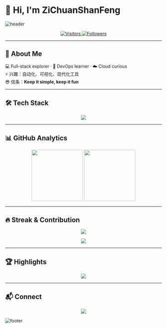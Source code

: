 # 👋 Hi, I'm ZiChuanShanFeng  

![header](https://capsule-render.vercel.app/api?type=waving&color=0:8E2DE2,100:4A00E0&height=200&section=header&text=ZiChuanShanFeng&fontSize=45&fontAlignY=35&fontColor=fff&animation=twinkling)  

<p align="center">
  <a href="https://github.com/ZiChuanShanFeng">
    <img src="https://komarev.com/ghpvc/?username=ZiChuanShanFeng&style=flat-square&color=blueviolet" alt="Visitors"/>
  </a>
  <a href="https://github.com/ZiChuanShanFeng?tab=followers">
    <img src="https://img.shields.io/github/followers/ZiChuanShanFeng?style=flat-square&logo=github" alt="Followers"/>
  </a>
</p>  

---

## 🚀 About Me  

💻 Full-stack explorer · 🐳 DevOps learner · ☁️ Cloud curious  
⚡ 兴趣：自动化、可视化、现代化工具  
😎 信条：**Keep it simple, keep it fun**  

---

## 🛠️ Tech Stack  

<p align="center">
  <img src="https://skillicons.dev/icons?i=python,js,html,css,nodejs,react,docker,kubernetes,linux,git&theme=light" />
</p>  

---

## 📊 GitHub Analytics  

<p align="center">
  <img src="https://github-readme-stats.vercel.app/api?username=ZiChuanShanFeng&show_icons=true&theme=transparent&hide_border=true&rank_icon=github" height="165"/>
  <img src="https://github-readme-stats.vercel.app/api/top-langs/?username=ZiChuanShanFeng&layout=donut&theme=transparent&hide_border=true" height="165"/>
</p>  

---

## 🔥 Streak & Contribution  

<p align="center">
  <img src="https://streak-stats.demolab.com?user=ZiChuanShanFeng&theme=modern-lilac&hide_border=true" />
</p>  

<p align="center">
  <img src="https://github-readme-activity-graph.vercel.app/graph?username=ZiChuanShanFeng&theme=github-compact&hide_border=true&area=true" />
</p>  

---

## 🏆 Highlights  

<p align="center">
  <img src="https://github-profile-trophy.vercel.app/?username=ZiChuanShanFeng&theme=matrix&no-frame=true&row=1&column=6" />
</p>  

---

## 📬 Connect  

<p align="center">
  <a href="https://t.me/Zichuanlan_bot">
    <img src="https://img.shields.io/badge/Telegram-26A5E4?style=for-the-badge&logo=telegram&logoColor=white"/>
  </a>
</p>  

![footer](https://capsule-render.vercel.app/api?type=waving&color=0:8E2DE2,100:4A00E0&height=120&section=footer)  

